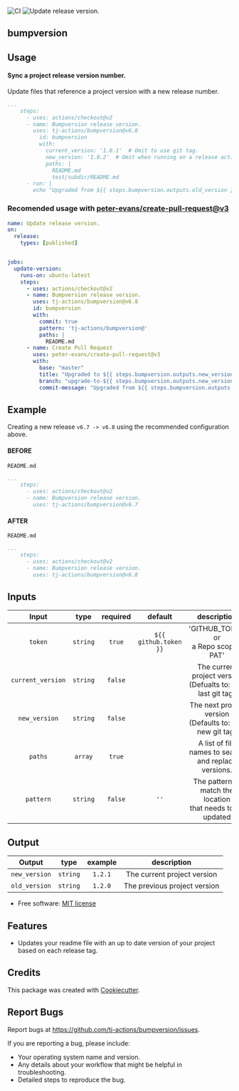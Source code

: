 ![CI](https://github.com/tj-actions/bumpversion/workflows/CI/badge.svg)
![Update release version.](https://github.com/tj-actions/bumpversion/workflows/Update%20release%20version./badge.svg)

bumpversion
-----------

Usage
-----

#### Sync a project release version number.

Update files that reference a project version with a new release number.

```yaml
...
    steps:
      - uses: actions/checkout@v2
      - name: Bumpversion release version.
        uses: tj-actions/bumpversion@v6.8
          id: bumpversion
          with:
            current_version: '1.0.1'  # Omit to use git tag.
            new_version: '1.0.2'  # Omit when running on a release action.
            paths: |
              README.md
              test/subdir/README.md
      - run: |
        echo "Upgraded from ${{ steps.bumpversion.outputs.old_version }} -> ${{ steps.bumpversion.outputs.new_version }}" 
```


### Recomended usage with [peter-evans/create-pull-request@v3](https://github.com/peter-evans/create-pull-request)

```yaml
name: Update release version.
on:
  release:
    types: [published]


jobs:
  update-version:
    runs-on: ubuntu-latest
    steps:
      - uses: actions/checkout@v2
      - name: Bumpversion release version.
        uses: tj-actions/bumpversion@v6.8
        id: bumpversion
        with:
          commit: true
          pattern: 'tj-actions/bumpversion@'
          paths: |
            README.md
      - name: Create Pull Request
        uses: peter-evans/create-pull-request@v3
        with:
          base: "master"
          title: "Upgraded to ${{ steps.bumpversion.outputs.new_version }}"
          branch: "upgrade-to-${{ steps.bumpversion.outputs.new_version }}"
          commit-message: "Upgraded from ${{ steps.bumpversion.outputs.old_version }} -> ${{ steps.bumpversion.outputs.new_version }}"
```

Example
-------

Creating a new release `v6.7 -> v6.8` using the recommended configuration above.

#### BEFORE

`README.md`
```yaml
...
    steps:
      - uses: actions/checkout@v2
      - name: Bumpversion release version.
        uses: tj-actions/bumpversion@v6.7
```


#### AFTER
`README.md`
```yaml
...
    steps:
      - uses: actions/checkout@v2
      - name: Bumpversion release version.
        uses: tj-actions/bumpversion@v6.8
```


Inputs
------

|   Input           |    type       |  required     |  default                | description                                                     |
|:-----------------:|:-------------:|:-------------:|:-----------------------:|:---------------------------------------------------------------:|
| `token`           |  `string`     |    `true`     | `${{ github.token }}`   | 'GITHUB_TOKEN or <br /> a Repo scoped PAT'                             |
| `current_version` |  `string`     |    `false`    |                         | The current project version <br /> (Defualts to: The last git tag)     |
| `new_version`     |  `string`     |    `false`    |                         | The next project version <br /> (Defaults to: The new git tag)         |
| `paths`           |  `array`      |    `true`     |                         | A list of file names to search <br /> and replace versions.            |
| `pattern`         |  `string`     |    `false`    |    `''`                 | The pattern to match the location <br /> that needs to be updated      |



Output
------

|   Output         |    type     |  example              | description                   |
|:----------------:|:-----------:|:---------------------:|:-----------------------------:|
| `new_version`    |  `string`   |    `1.2.1`            |  The current project version |
| `old_version`    |  `string`   |    `1.2.0`            |  The previous project version |



* Free software: [MIT license](LICENSE)

Features
--------

* Updates your readme file with an up to date version of your project based on each release tag.



Credits
-------

This package was created with [Cookiecutter](https://github.com/cookiecutter/cookiecutter).



Report Bugs
-----------

Report bugs at https://github.com/tj-actions/bumpversion/issues.

If you are reporting a bug, please include:

* Your operating system name and version.
* Any details about your workflow that might be helpful in troubleshooting.
* Detailed steps to reproduce the bug.
